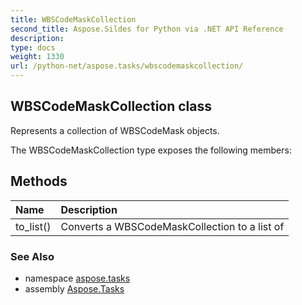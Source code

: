 ```yaml
---
title: WBSCodeMaskCollection
second_title: Aspose.Sildes for Python via .NET API Reference
description: 
type: docs
weight: 1330
url: /python-net/aspose.tasks/wbscodemaskcollection/
---
```


## WBSCodeMaskCollection class

Represents a collection of WBSCodeMask objects.

The WBSCodeMaskCollection type exposes the following members:
## Methods
| Name | Description |
| :- | :- |
|to_list()|Converts a WBSCodeMaskCollection to a list of|

### See Also

* namespace [aspose.tasks](/tasks/python-net/aspose.tasks/)
* assembly [Aspose.Tasks](/tasks/python-net/)

